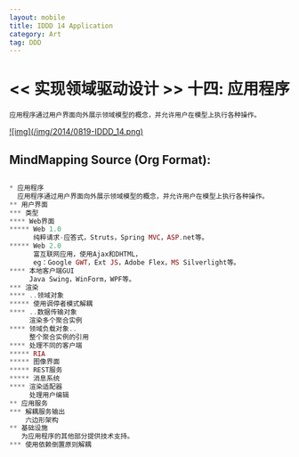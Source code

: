 ```yaml
---
layout: mobile
title: IDDD 14 Application
category: Art
tag: DDD
---
```


<< 实现领域驱动设计 >> 十四: 应用程序
=====================

	应用程序通过用户界面向外展示领域模型的概念，并允许用户在模型上执行各种操作。

<a href="/img/2014/0819-IDDD_14.png" target="_blank">
![img](/img/2014/0819-IDDD_14.png)
</a>

MindMapping Source (Org Format):
------------------
```php

* 应用程序
  应用程序通过用户界面向外展示领域模型的概念，并允许用户在模型上执行各种操作。
** 用户界面
*** 类型
**** Web界面
***** Web 1.0
      纯粹请求-应答式，Struts，Spring MVC，ASP.net等。
***** Web 2.0
      富互联网应用，使用Ajax和DHTML，
      eg：Google GWT，Ext JS，Adobe Flex，MS Silverlight等。
**** 本地客户端GUI
     Java Swing，WinForm，WPF等。
*** 渲染
**** ..领域对象
***** 使用调停者模式解耦
**** ..数据传输对象
     渲染多个聚合实例
**** 领域负载对象..
     整个聚合实例的引用
**** 处理不同的客户端
***** RIA
***** 图像界面
***** REST服务
***** 消息系统
**** 渲染适配器
     处理用户编辑
** 应用服务
*** 解耦服务输出
    六边形架构
** 基础设施
   为应用程序的其他部分提供技术支持。
*** 使用依赖倒置原则解耦


```
